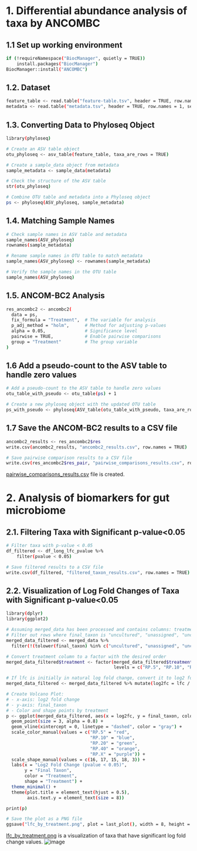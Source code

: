 # 1. Differential abundance analysis of taxa by ANCOMBC
## 1.1 Set up working environment
```bash
if (!requireNamespace("BiocManager", quietly = TRUE))
    install.packages("BiocManager")
BiocManager::install("ANCOMBC")
```

## 1.2. Dataset
```bash
feature_table <- read.table("feature-table.tsv", header = TRUE, row.names = 1, sep = "\t")
metadata <- read.table("metadata.tsv", header = TRUE, row.names = 1, sep = "\t")
```

## 1.3. Converting Data to Phyloseq Object
```bash
library(phyloseq)

# Create an ASV table object
otu_phyloseq <- asv_table(feature_table, taxa_are_rows = TRUE)

# Create a sample_data object from metadata
sample_metadata <- sample_data(metadata)

# Check the structure of the ASV table
str(otu_phyloseq)

# Combine OTU table and metadata into a Phyloseq object
ps <- phyloseq(ASV_phyloseq, sample_metadata)
```

## 1.4. Matching Sample Names
```bash
# Check sample names in ASV table and metadata
sample_names(ASV_phyloseq)
rownames(sample_metadata)

# Rename sample names in OTU table to match metadata
sample_names(ASV_phyloseq) <- rownames(sample_metadata)

# Verify the sample names in the OTU table
sample_names(ASV_phyloseq)
```

## 1.5.  ANCOM-BC2 Analysis
```bash
res_ancombc2 <- ancombc2(
  data = ps,
  fix_formula = "Treatment",  # The variable for analysis
  p_adj_method = "holm",      # Method for adjusting p-values
  alpha = 0.05,               # Significance level
  pairwise = TRUE,            # Enable pairwise comparisons
  group = "Treatment"         # The group variable
)
```

## 1.6 Add a pseudo-count to the ASV table to handle zero values
```bash
# Add a pseudo-count to the ASV table to handle zero values
otu_table_with_pseudo <- otu_table(ps) + 1

# Create a new phyloseq object with the updated OTU table
ps_with_pseudo <- phyloseq(ASV_table(otu_table_with_pseudo, taxa_are_rows = TRUE), sample_data(ps))
```

## 1.7 Save the ANCOM-BC2 results to a CSV file
```bash
ancombc2_results <- res_ancombc2$res
write.csv(ancombc2_results, "ancombc2_results.csv", row.names = TRUE)

# Save pairwise comparison results to a CSV file
write.csv(res_ancombc2$res_pair, "pairwise_comparisons_results.csv", row.names = TRUE)
```
[pairwise_comparisons_results.csv](https://github.com/thaocaoHPzbook/Goldfish-16S-rRNA-amplicon-data-analysis/blob/main/R_steps/pairwise_comparisons_results.csv) file is created.

# 2. Analysis of biomarkers for gut microbiome
## 2.1. Filtering Taxa with Significant p-value<0.05
```bash
# Filter taxa with p-value < 0.05
df_filtered <- df_long_lfc_pvalue %>%
    filter(pvalue < 0.05)

# Save filtered results to a CSV file
write.csv(df_filtered, "filtered_taxon_results.csv", row.names = TRUE)
```
## 2.2. Visualization of Log Fold Changes of Taxa with Significant p-value<0.05
```bash
library(dplyr)
library(ggplot2)

# Assuming merged_data has been processed and contains columns: treatment, lfc, final_taxon
# Filter out rows where final_taxon is "uncultured", "unassigned", "uncultured_soil", "uncultured_rumen"
merged_data_filtered <- merged_data %>% 
  filter(!(tolower(final_taxon) %in% c("uncultured", "unassigned", "uncultured_soil", "uncultured_rumen")))

# Convert treatment column to a factor with the desired order
merged_data_filtered$treatment <- factor(merged_data_filtered$treatment,
                                         levels = c("RP.5", "RP.10", "RP.20", "RP.40", "RP.X"))

# If lfc is initially in natural log fold change, convert it to log2 fold change
merged_data_filtered <- merged_data_filtered %>% mutate(log2fc = lfc / log(2))

# Create Volcano Plot:
# - x-axis: log2 fold change
# - y-axis: final_taxon
# - Color and shape points by treatment
p <- ggplot(merged_data_filtered, aes(x = log2fc, y = final_taxon, color = treatment, shape = treatment)) +
  geom_point(size = 3, alpha = 0.8) +
  geom_vline(xintercept = 0, linetype = "dashed", color = "gray") +
  scale_color_manual(values = c("RP.5" = "red",
                                "RP.10" = "blue",
                                "RP.20" = "green",
                                "RP.40" = "orange",
                                "RP.X" = "purple")) +
  scale_shape_manual(values = c(16, 17, 15, 18, 3)) +
  labs(x = "Log2 Fold Change (pvalue < 0.05)",
       y = "Final Taxon",
       color = "Treatment",
       shape = "Treatment") +
  theme_minimal() +
  theme(plot.title = element_text(hjust = 0.5),
        axis.text.y = element_text(size = 8))

print(p)
```
```bash
# Save the plot as a PNG file
ggsave("lfc_by_treatment.png", plot = last_plot(), width = 8, height = 6)
```
[lfc_by_treatment.png](https://github.com/thaocaoHPzbook/Goldfish-16S-rRNA-amplicon-data-analysis/blob/main/R_steps/lfc_by_treatment.png.png) is a visualization of taxa that have significant log fold change values.
![image](https://github.com/user-attachments/assets/642860ba-d86d-4151-b122-a32078833e0b)

